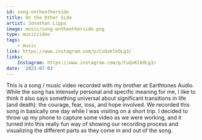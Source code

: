 ```yaml
---
id: song-ontheotherside
title: On the Other Side
artist: Jonathan Lipps
image: music/song-ontheotherside.png
type: musicvideo
tags:
    - music
link: https://www.instagram.com/p/CuQvKlkOLg3/
links:
    Instagram: https://www.instagram.com/p/CuQvKlkOLg3/
date: '2023-07-03'
---
```


This is a song / music video recorded with my brother at Earthtones Audio. While the song has
intensely personal and specific meaning for me, I like to think it also says something universal
about significant transitions in life (and death): the courage, fear, loss, and hope involved. We
recorded this song in basically one day while I was visiting on a short trip. I decided to throw up
my phone to capture some video as we were working, and it turned into this really fun way of
showing our recording process and visualizing the different parts as they come in and out of the
song.
